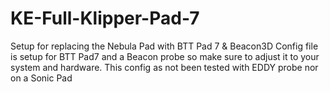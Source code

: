 # KE-Full-Klipper-Pad-7
Setup for replacing the Nebula Pad with BTT Pad 7 &amp; Beacon3D
Config file is setup for BTT Pad7 and a Beacon probe so make sure to adjust it to your system and hardware.
This config as not been tested with EDDY probe nor on a Sonic Pad
